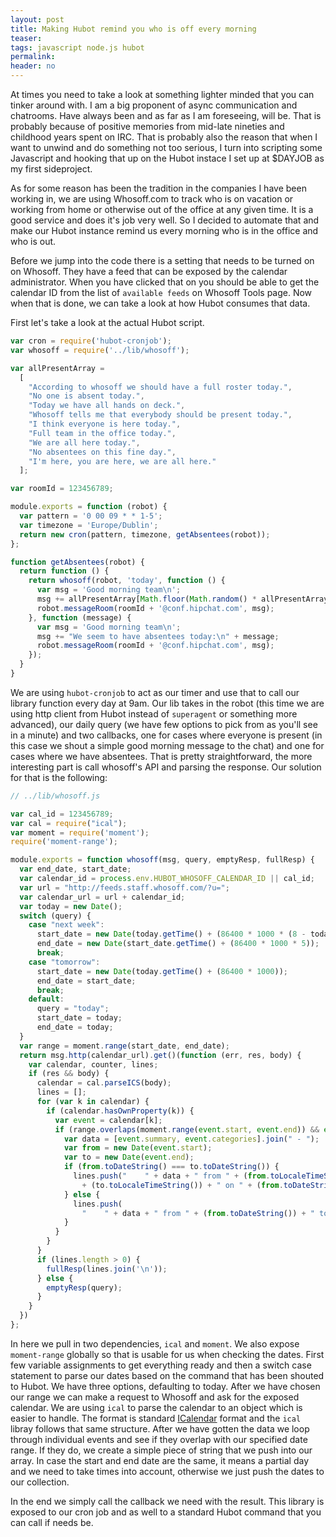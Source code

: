 ```yaml
---
layout: post
title: Making Hubot remind you who is off every morning
teaser:
tags: javascript node.js hubot
permalink:
header: no
---
```


At times you need to take a look at something lighter minded that you can tinker around with. I am a big proponent of async communication and chatrooms. Have always been and as far as I am foreseeing, will be. That is probably because of positive memories from mid-late nineties and childhood years spent on IRC. That is probably also the reason that when I want to unwind and do something not too serious, I turn into scripting some Javascript and hooking that up on the Hubot instace I set up at $DAYJOB as my first sideproject.

As for some reason has been the tradition in the companies I have been working in, we are using Whosoff.com to track who is on vacation or working from home or otherwise out of the office at any given time. It is a good service and does it's job very well. So I decided to automate that and make our Hubot instance remind us every morning who is in the office and who is out.

Before we jump into the code there is a setting that needs to be turned on on Whosoff. They have a feed that can be exposed by the calendar administrator. When you have clicked that on you should be able to get the calendar ID from the list of `available feeds` on Whosoff Tools page. Now when that is done, we can take a look at how Hubot consumes that data.

First let's take a look at the actual Hubot script.

```javascript
var cron = require('hubot-cronjob');
var whosoff = require('../lib/whosoff');

var allPresentArray =
  [
    "According to whosoff we should have a full roster today.",
    "No one is absent today.",
    "Today we have all hands on deck.",
    "Whosoff tells me that everybody should be present today.",
    "I think everyone is here today.",
    "Full team in the office today.",
    "We are all here today.",
    "No absentees on this fine day.",
    "I'm here, you are here, we are all here."
  ];

var roomId = 123456789;

module.exports = function (robot) {
  var pattern = '0 00 09 * * 1-5';
  var timezone = 'Europe/Dublin';
  return new cron(pattern, timezone, getAbsentees(robot));
};

function getAbsentees(robot) {
  return function () {
    return whosoff(robot, 'today', function () {
      var msg = 'Good morning team\n';
      msg += allPresentArray[Math.floor(Math.random() * allPresentArray.length)];
      robot.messageRoom(roomId + '@conf.hipchat.com', msg);
    }, function (message) {
      var msg = 'Good morning team\n';
      msg += "We seem to have absentees today:\n" + message;
      robot.messageRoom(roomId + '@conf.hipchat.com', msg);
    });
  }
}
```

We are using `hubot-cronjob` to act as our timer and use that to call our library function every day at 9am. Our lib takes in the robot (this time we are using http client from Hubot instead of `superagent` or something more advanced), our daily query (we have few options to pick from as you'll see in a minute) and two callbacks, one for cases where everyone is present (in this case we shout a simple good morning message to the chat) and one for cases where we have absentees. That is pretty straightforward, the more interesting part is call whosoff's API and parsing the response. Our solution for that is the following:

```javascript
// ../lib/whosoff.js

var cal_id = 123456789;
var cal = require("ical");
var moment = require('moment');
require('moment-range');

module.exports = function whosoff(msg, query, emptyResp, fullResp) {
  var end_date, start_date;
  var calendar_id = process.env.HUBOT_WHOSOFF_CALENDAR_ID || cal_id;
  var url = "http://feeds.staff.whosoff.com/?u=";
  var calendar_url = url + calendar_id;
  var today = new Date();
  switch (query) {
    case "next week":
      start_date = new Date(today.getTime() + (86400 * 1000 * (8 - today.getDay())));
      end_date = new Date(start_date.getTime() + (86400 * 1000 * 5));
      break;
    case "tomorrow":
      start_date = new Date(today.getTime() + (86400 * 1000));
      end_date = start_date;
      break;
    default:
      query = "today";
      start_date = today;
      end_date = today;
  }
  var range = moment.range(start_date, end_date);
  return msg.http(calendar_url).get()(function (err, res, body) {
    var calendar, counter, lines;
    if (res && body) {
      calendar = cal.parseICS(body);
      lines = [];
      for (var k in calendar) {
        if (calendar.hasOwnProperty(k)) {
          var event = calendar[k];
          if (range.overlaps(moment.range(event.start, event.end)) && event.categories[0] !== 'FREE DAY') {
            var data = [event.summary, event.categories].join(" - ");
            var from = new Date(event.start);
            var to = new Date(event.end);
            if (from.toDateString() === to.toDateString()) {
              lines.push("    " + data + " from " + (from.toLocaleTimeString()) + " to "
                + (to.toLocaleTimeString()) + " on " + (from.toDateString()));
            } else {
              lines.push(
                "    " + data + " from " + (from.toDateString()) + " to " + (to.toDateString()));
            }
          }
        }
      }
      if (lines.length > 0) {
        fullResp(lines.join('\n'));
      } else {
        emptyResp(query);
      }
    }
  })
};
```

In here we pull in two dependencies, `ical` and `moment`. We also expose `moment-range` globally so that is usable for us when checking the dates. First few variable assignments to get everything ready and then a switch case statement to parse our dates based on the command that has been shouted to Hubot. We have three options, defaulting to today. After we have chosen our range we can make a request to Whosoff and ask for the exposed calendar. We are using `ical` to parse the calendar to an object which is easier to handle. The format is standard [ICalendar](https://en.wikipedia.org/wiki/ICalendar#Technical_specifications) format and the `ical` libray follows that same structure. After we have gotten the data we loop through individual events and see if they overlap with our specified date range. If they do, we create a simple piece of string that we push into our array. In case the start and end date are the same, it means a partial day and we need to take times into account, otherwise we just push the dates to our collection.

In the end we simply call the callback we need with the result. This library is exposed to our cron job and as well to a standard Hubot command that you can call if needs be.
